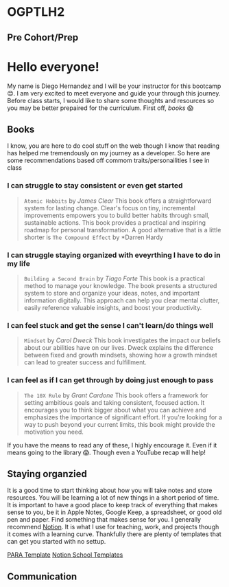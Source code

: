 # OGPTLH2

## Pre Cohort/Prep


# Hello everyone! 
My name is Diego Hernandez and I will be your instructor for this bootcamp 😊. I am very excited to meet everyone and guide your through this journey. Before class starts, I would like to share some thoughts and resources so you may be better prepaired for the curriculum. First off, *books* 😱

## Books

I know, you are here to do cool stuff on the web though I know that reading has helped me tremendously on my journey as a developer. So here are some recommendations based off commom traits/personailities I see in class

### I can struggle to stay consistent or even get started

> `Atomic Habbits` by *James Clear*
This book offers a straightforward system for lasting change. Clear's focus on tiny, incremental improvements empowers you to build better habits through small, sustainable actions.  This book provides a practical and inspiring roadmap for personal transformation.
A good alternative that is a little shorter is `The Compound Effect` by *Darren Hardy

### I can struggle staying organized with eveyrthing I have to do in my life

> `Building a Second Brain` by *Tiago Forte*
This book is a practical method to manage your knowledge. The book presents a structured system to store and organize your ideas, notes, and important information digitally. This approach can help you clear mental clutter, easily reference valuable insights, and boost your productivity.

### I can feel stuck and get the sense I can't learn/do things well
> `Mindset` by *Carol Dweck*
This book investigates the impact our beliefs about our abilities have on our lives.  Dweck explains the difference between fixed and growth mindsets, showing how a growth mindset can lead to greater success and fulfillment.

### I can feel as if I can get through by doing just enough to pass

> `The 10X Rule` by *Grant Cardone*
This book offers a framework for setting ambitious goals and taking consistent, focused action.  It encourages you to think bigger about what you can achieve and emphasizes the importance of significant effort. If you're looking for a way to push beyond your current limits, this book might provide the motivation you need.

If you have the means to read any of these, I highly encourage it. Even if it means going to the library 😱. Though even a YouTube recap will help!

## Staying organzied 

It is a good time to start thinking about how you will take notes and store resources. You will be learning a lot of new things in a short period of time. It is important to have a good place to keep track of everything that makes sense to you, be it in Apple Notes, Google Keep, a spreadsheet, or good old pen and paper. Find something that makes sense for you.
I generally recommend [Notion](https://www.notion.so/product). It is what I use for teaching, work, and projects though it comes with a learning curve. Thankfully there are plenty of templates that can get you started with no settup. 

[PARA Template](https://thomasjfrank.com/templates/para-method-template-for-notion/)
[Notion School Templates](https://www.notion.so/templates/category/school)

## Communication

